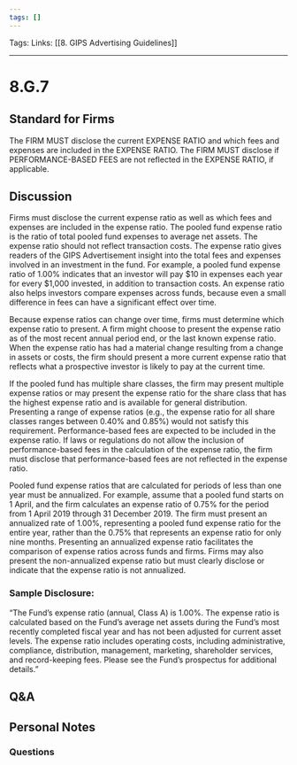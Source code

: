 ```yaml
---
tags: []
---
```

Tags:
Links: [[8. GIPS Advertising Guidelines]]
___
# 8.G.7
## Standard for Firms
The FIRM MUST disclose the current EXPENSE RATIO and which fees and expenses are included in the EXPENSE RATIO. The FIRM MUST disclose if PERFORMANCE-BASED FEES are not reflected in the EXPENSE RATIO, if applicable.
## Discussion
Firms must disclose the current expense ratio as well as which fees and expenses are included in the expense ratio. The pooled fund expense ratio is the ratio of total pooled fund expenses to average net assets. The expense ratio should not reflect transaction costs. The expense ratio gives readers of the GIPS Advertisement insight into the total fees and expenses involved in an investment in the fund. For example, a pooled fund expense ratio of 1.00% indicates that an investor will pay $10 in expenses each year for every $1,000 invested, in addition to transaction costs. An expense ratio also helps investors compare expenses across funds, because even a small difference in fees can have a significant effect over time.

Because expense ratios can change over time, firms must determine which expense ratio to present. A firm might choose to present the expense ratio as of the most recent annual period end, or the last known expense ratio. When the expense ratio has had a material change resulting from a change in assets or costs, the firm should present a more current expense ratio that reflects what a prospective investor is likely to pay at the current time.

If the pooled fund has multiple share classes, the firm may present multiple expense ratios or may present the expense ratio for the share class that has the highest expense ratio and is available for general distribution. Presenting a range of expense ratios (e.g., the expense ratio for all share classes ranges between 0.40% and 0.85%) would not satisfy this requirement. Performance-based fees are expected to be included in the expense ratio. If laws or regulations do not allow the inclusion of performance-based fees in the calculation of the expense ratio, the firm must disclose that performance-based fees are not reflected in the expense ratio.

Pooled fund expense ratios that are calculated for periods of less than one year must be annualized. For example, assume that a pooled fund starts on 1 April, and the firm calculates an expense ratio of 0.75% for the period from 1 April 2019 through 31 December 2019. The firm must present an annualized rate of 1.00%, representing a pooled fund expense ratio for the entire year, rather than the 0.75% that represents an expense ratio for only nine months. Presenting an annualized expense ratio facilitates the comparison of expense ratios across funds and firms. Firms may also present the non-annualized expense ratio but must clearly disclose or indicate that the expense ratio is not annualized.
### Sample Disclosure:
“The Fund’s expense ratio (annual, Class A) is 1.00%. The expense ratio is calculated based on the Fund’s average net assets during the Fund’s most recently completed fiscal year and has not been adjusted for current asset levels. The expense ratio includes operating costs, including administrative, compliance, distribution, management, marketing, shareholder services, and record-keeping fees. Please see the Fund’s prospectus for additional details.”
## Q&A

## Personal Notes

### Questions